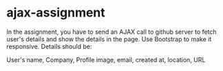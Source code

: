 # ajax-assignment
In the assignment, you have to send an AJAX call to github server to fetch user's 
details and show the details in the page. Use Bootstrap to make it responsive.
Details should be:

User's name,
Company,
Profile image,
email,
created at,
location,
URL
